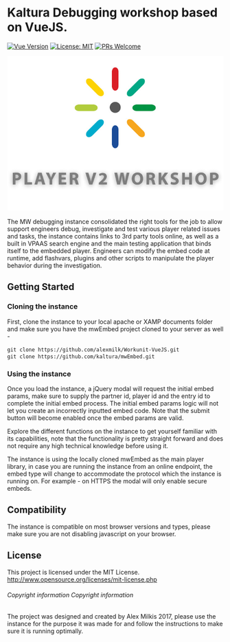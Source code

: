 # Kaltura Debugging workshop based on VueJS.
[![Vue Version](https://img.shields.io/badge/vue-2.2.4-green.svg)](https://vuejs.org)
[![License: MIT](https://img.shields.io/badge/License-MIT-blue.svg)](https://opensource.org/licenses/MIT)
[![PRs Welcome](https://img.shields.io/badge/PRs-welcome-brightgreen.svg)](http://makeapullrequest.com)
<p align="center">
<img src="https://github.com/alexmilk/Workunit-VueJS/blob/master/images/logo_git.jpg?raw=true">
</p>

The MW debugging instance consolidated the right tools for the job to allow support engineers debug, investigate and test various player related issues and tasks, the instance contains links to 3rd party tools online, as well as a built in VPAAS search engine and the main testing application that binds itself to the embedded player. Engineers can modify the embed code at runtime, add flashvars, plugins and other scripts to manipulate the player behavior during the investigation.

## Getting Started

### Cloning the instance
First, clone the instance to your local apache or XAMP documents folder and make sure you have the mwEmbed project cloned to your server as well - 

```
git clone https://github.com/alexmilk/Workunit-VueJS.git
git clone https://github.com/kaltura/mwEmbed.git
```

### Using the instance

Once you load the instance, a jQuery modal will request the initial embed params, make sure to supply the partner id, player id and the entry id to complete the initial embed process. The initial embed params logic will not let you create an incorrectly inputted embed code. Note that the submit button will become enabled once the embed params are valid.

Explore the different functions on the instance to get yourself familiar with its capabilities, note that the functionality is pretty straight forward and does not require any high technical knowledge before using it.

The instance is using the locally cloned mwEmbed as the main player library, in case you are running the instance from an online endpoint, the embed type will change to accommodate the protocol which the instance is running on. For example - on HTTPS the modal will only enable secure embeds.

## Compatibility

The instance is compatible on most browser versions and types, please make sure you are not disabling javascript on your browser.

## License

This project is licensed under the MIT License. http://www.opensource.org/licenses/mit-license.php

###### Copyright information Copyright information

The project was designed and created by Alex Milkis 2017, please use the instance for the purpose it was made for and follow the instructions to make sure it is running optimally.
